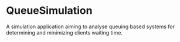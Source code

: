 # QueueSimulation
A simulation application aiming to analyse queuing based systems for determining and minimizing clients waiting time.
